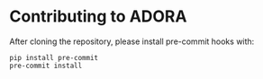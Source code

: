 # Contributing to ADORA

After cloning the repository, please install pre-commit hooks with:
```
pip install pre-commit
pre-commit install
```